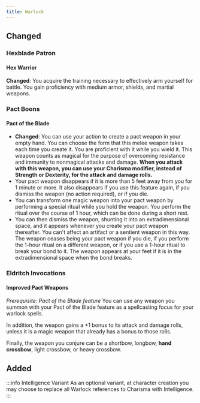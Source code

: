```yaml
---
title: Warlock
---
```


## Changed

### Hexblade Patron
#### Hex Warrior
**Changed**: You acquire the training necessary to effectively arm yourself for battle. You gain proficiency with medium armor, shields, and martial weapons.

### Pact Boons
#### Pact of the Blade
- **Changed**: You can use your action to create a pact weapon in your empty hand. You can choose the form that this melee weapon takes each time you create it. You are proficient with it while you wield it. This weapon counts as magical for the purpose of overcoming resistance and immunity to nonmagical attacks and damage. **When you attack with this weapon, you can use your Charisma modifier, instead of Strength or Dexterity, for the attack and damage rolls.**
- Your pact weapon disappears if it is more than 5 feet away from you for 1 minute or more. It also disappears if you use this feature again, if you dismiss the weapon (no action required), or if you die.
- You can transform one magic weapon into your pact weapon by performing a special ritual while you hold the weapon. You perform the ritual over the course of 1 hour, which can be done during a short rest.
- You can then dismiss the weapon, shunting it into an extradimensional space, and it appears whenever you create your pact weapon thereafter. You can't affect an artifact or a sentient weapon in this way. The weapon ceases being your pact weapon if you die, if you perform the 1-hour ritual on a different weapon, or if you use a 1-hour ritual to break your bond to it. The weapon appears at your feet if it is in the extradimensional space when the bond breaks.

### Eldritch Invocations
#### Improved Pact Weapons
*Prerequisite: Pact of the Blade feature*
You can use any weapon you summon with your Pact of the Blade feature as a spellcasting focus for your warlock spells.

In addition, the weapon gains a +1 bonus to its attack and damage rolls, unless it is a magic weapon that already has a bonus to those rolls.

Finally, the weapon you conjure can be a shortbow, longbow, **hand crossbow**, light crossbow, or heavy crossbow.

## Added

:::info Intelligence Variant
As an optional variant, at character creation you may choose to replace all Warlock references to Charisma with Intelligence.
:::
